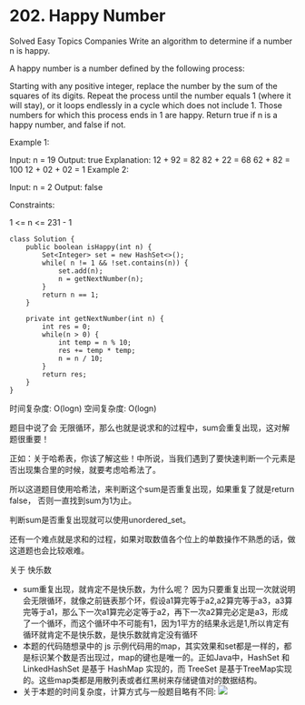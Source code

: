 # 202. Happy Number
Solved
Easy
Topics
Companies
Write an algorithm to determine if a number n is happy.

A happy number is a number defined by the following process:

Starting with any positive integer, replace the number by the sum of the squares of its digits.
Repeat the process until the number equals 1 (where it will stay), or it loops endlessly in a cycle which does not include 1.
Those numbers for which this process ends in 1 are happy.
Return true if n is a happy number, and false if not.

 

Example 1:

Input: n = 19
Output: true
Explanation:
12 + 92 = 82
82 + 22 = 68
62 + 82 = 100
12 + 02 + 02 = 1
Example 2:

Input: n = 2
Output: false
 

Constraints:

1 <= n <= 231 - 1

```
class Solution {
    public boolean isHappy(int n) {
        Set<Integer> set = new HashSet<>();
        while( n != 1 && !set.contains(n)) {
            set.add(n);
            n = getNextNumber(n);
        }
        return n == 1;
    }

    private int getNextNumber(int n) {
        int res = 0;
        while(n > 0) {
            int temp = n % 10;
            res += temp * temp;
            n = n / 10;
        }
        return res;
    }
}
```

时间复杂度: O(logn)
空间复杂度: O(logn)



题目中说了会 无限循环，那么也就是说求和的过程中，sum会重复出现，这对解题很重要！

正如：关于哈希表，你该了解这些！中所说，当我们遇到了要快速判断一个元素是否出现集合里的时候，就要考虑哈希法了。

所以这道题目使用哈希法，来判断这个sum是否重复出现，如果重复了就是return false， 否则一直找到sum为1为止。

判断sum是否重复出现就可以使用unordered_set。

还有一个难点就是求和的过程，如果对取数值各个位上的单数操作不熟悉的话，做这道题也会比较艰难。


关于 快乐数

* sum重复出现，就肯定不是快乐数，为什么呢？
因为只要重复出现一次就说明会无限循环，就像之前链表那个环，假设a1算完等于a2,a2算完等于a3，a3算完等于a1，那么下一次a1算完必定等于a2，再下一次a2算完必定是a3，形成了一个循环，而这个循环中不可能有1，因为1平方的结果永远是1,所以肯定有循环就肯定不是快乐数，是快乐数就肯定没有循环
* 本题的代码随想录中的 js 示例代码用的map，其实效果和set都是一样的，都是标识某个数是否出现过，map的键也是唯一的。正如Java中，HashSet 和 LinkedHashSet 是基于 HashMap 实现的，而 TreeSet 是基于TreeMap实现的。这些map类都是用散列表或者红黑树来存储键值对的数据结构。
* 关于本题的时间复杂度，计算方式与一般题目略有不同:
![](https://cdn.nlark.com/yuque/0/2023/png/1031378/1684308990964-9fd23957-196a-4bd0-b2dd-7889296d24b6.png)